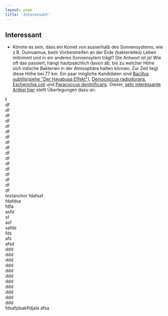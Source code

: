 ```yaml
---
layout: page
title: 'Interessant'
---
```



## Interessant

* Könnte es sein, dass ein Komet von ausserhalb des Sonnensystems, wie z.B. Oumuamua, beim Vorbeistreifen an der Erde (bakterielles) Leben mitnimmt und in ein anderes Sonnensytem trägt? Die Antwort ist ja! Wie oft das passiert, hängt hautpsächlich davon ab, bis zu welcher Höhe sich irdische Bakterien in der Atmosphäre halten können. Zur Zeit liegt diese Höhe bei 77 km. Ein paar mögliche Kandidaten sind [Bacillus subtilis](https://de.wikipedia.org/wiki/Bacillus_subtilis)([siehe "Der Hayabusa Effekt"](/2020/11/12/Der-Hayabusa-Effekt-Teil-1/)), [Deinococcus radiodurans](https://de.wikipedia.org/wiki/Deinococcus_radiodurans), [Escherichia coli](https://de.wikipedia.org/wiki/Escherichia_coli) und [Paracoccus denitrificans](https://de.wikipedia.org/wiki/Paracoccus_denitrificans). Dieser, [sehr interessante Artikel hier](https://doi.org/10.1017/S1473550419000314) stellt Überlegungen dazu an.



f<br>
df<br>
df<br>
df<br>
df<br>
df<br>
df<br>
df<br>
df<br>
df<br>
df<br>
df<br>
df<br>
df<br>
df<br>
df<br>
df<br>
df<br>
<span id="testanchor">testanchor</span>
fdafsaf<br>
fdafdsa<br>
fdfa<br>
asfd<br>
sf<br>
asf<br>
safds<br>
fds<br>
afs<br>
afsd<br>
ddd<br>
ddd<br>
ddd<br>
ddd<br>
ddd<br>
ddd<br>
ddd<br>
ddd<br>
ddd<br>
ddd<br>
ddd<br>
fdsafjdsakfldjala
afsa
